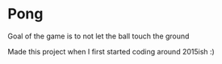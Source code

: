 # Pong

Goal of the game is to not let the ball touch the ground

Made this project when I first started coding around 2015ish :)
